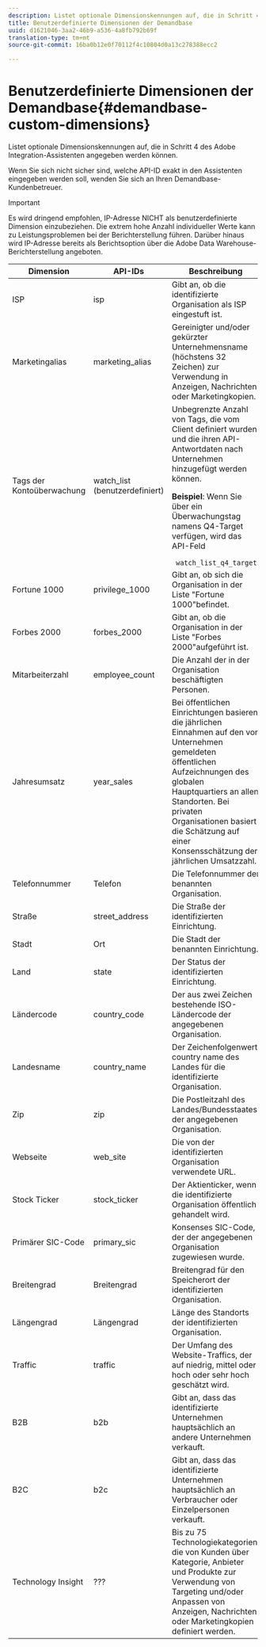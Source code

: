 ```yaml
---
description: Listet optionale Dimensionskennungen auf, die in Schritt 4 des Adobe Integration-Assistenten angegeben werden können.
title: Benutzerdefinierte Dimensionen der Demandbase
uuid: d1621046-3aa2-46b9-a536-4a8fb792b69f
translation-type: tm+mt
source-git-commit: 16ba0b12e0f70112f4c10804d0a13c278388ecc2

---
```



# Benutzerdefinierte Dimensionen der Demandbase{#demandbase-custom-dimensions}

Listet optionale Dimensionskennungen auf, die in Schritt 4 des Adobe Integration-Assistenten angegeben werden können.

Wenn Sie sich nicht sicher sind, welche API-ID exakt in den Assistenten eingegeben werden soll, wenden Sie sich an Ihren Demandbase-Kundenbetreuer.

>[!IMPORTANT]
>
>Es wird dringend empfohlen, IP-Adresse NICHT als benutzerdefinierte Dimension einzubeziehen. Die extrem hohe Anzahl individueller Werte kann zu Leistungsproblemen bei der Berichterstellung führen. Darüber hinaus wird IP-Adresse bereits als Berichtsoption über die Adobe Data Warehouse-Berichterstellung angeboten.

<table id="table_3B44A18BE5FE45BC83389F89B48D9B97"> 
 <thead> 
  <tr> 
   <th colname="col1" class="entry"> Dimension </th> 
   <th colname="col2" class="entry"> API-IDs </th> 
   <th colname="col3" class="entry"> Beschreibung </th> 
  </tr>
 </thead>
 <tbody> 
  <tr> 
   <td colname="col1"> ISP </td> 
   <td colname="col2"> isp </td> 
   <td colname="col3"> Gibt an, ob die identifizierte Organisation als ISP eingestuft ist. </td> 
  </tr> 
  <tr> 
   <td colname="col1"> Marketingalias </td> 
   <td colname="col2"> marketing_alias </td> 
   <td colname="col3"> Gereinigter und/oder gekürzter Unternehmensname (höchstens 32 Zeichen) zur Verwendung in Anzeigen, Nachrichten oder Marketingkopien. </td> 
  </tr> 
  <tr> 
   <td colname="col1"> Tags der Kontoüberwachung </td> 
   <td colname="col2"> watch_list (benutzerdefiniert) </td> 
   <td colname="col3">Unbegrenzte Anzahl von Tags, die vom Client definiert wurden und die ihren API-Antwortdaten nach Unternehmen hinzugefügt werden können. <p><b>Beispiel</b>: Wenn Sie über ein Überwachungstag namens Q4-Target verfügen, wird das API-Feld </p> <code> watch_list_q4_target</code> </td> 
  </tr> 
  <tr> 
   <td colname="col1"> Fortune 1000 </td> 
   <td colname="col2"> privilege_1000 </td> 
   <td colname="col3"> Gibt an, ob sich die Organisation in der Liste "Fortune 1000"befindet. </td> 
  </tr> 
  <tr> 
   <td colname="col1"> Forbes 2000 </td> 
   <td colname="col2"> forbes_2000 </td> 
   <td colname="col3"> Gibt an, ob die Organisation in der Liste "Forbes 2000"aufgeführt ist. </td> 
  </tr> 
  <tr> 
   <td colname="col1"> Mitarbeiterzahl </td> 
   <td colname="col2"> employee_count </td> 
   <td colname="col3"> Die Anzahl der in der Organisation beschäftigten Personen. </td> 
  </tr> 
  <tr> 
   <td colname="col1"> Jahresumsatz </td> 
   <td colname="col2"> year_sales </td> 
   <td colname="col3"> Bei öffentlichen Einrichtungen basieren die jährlichen Einnahmen auf den von Unternehmen gemeldeten öffentlichen Aufzeichnungen des globalen Hauptquartiers an allen Standorten. Bei privaten Organisationen basiert die Schätzung auf einer Konsensschätzung der jährlichen Umsatzzahl. </td> 
  </tr> 
  <tr> 
   <td colname="col1"> Telefonnummer </td> 
   <td colname="col2"> Telefon </td> 
   <td colname="col3"> Die Telefonnummer der benannten Organisation. </td> 
  </tr> 
  <tr> 
   <td colname="col1"> Straße </td> 
   <td colname="col2"> street_address </td> 
   <td colname="col3"> Die Straße der identifizierten Einrichtung. </td> 
  </tr> 
  <tr> 
   <td colname="col1"> Stadt </td> 
   <td colname="col2"> Ort </td> 
   <td colname="col3"> Die Stadt der benannten Einrichtung. </td> 
  </tr> 
  <tr> 
   <td colname="col1"> Land </td> 
   <td colname="col2"> state </td> 
   <td colname="col3"> Der Status der identifizierten Einrichtung. </td> 
  </tr> 
  <tr> 
   <td colname="col1"> Ländercode </td> 
   <td colname="col2"> country_code </td> 
   <td colname="col3"> Der aus zwei Zeichen bestehende ISO-Ländercode der angegebenen Organisation. </td> 
  </tr> 
  <tr> 
   <td colname="col1"> Landesname </td> 
   <td colname="col2"> country_name </td> 
   <td colname="col3"> Der Zeichenfolgenwert country name des Landes für die identifizierte Organisation. </td> 
  </tr> 
  <tr> 
   <td colname="col1"> Zip </td> 
   <td colname="col2"> zip </td> 
   <td colname="col3"> Die Postleitzahl des Landes/Bundesstaates der angegebenen Organisation. </td> 
  </tr> 
  <tr> 
   <td colname="col1"> Webseite </td> 
   <td colname="col2"> web_site </td> 
   <td colname="col3"> Die von der identifizierten Organisation verwendete URL. </td> 
  </tr> 
  <tr> 
   <td colname="col1"> Stock Ticker </td> 
   <td colname="col2"> stock_ticker </td> 
   <td colname="col3"> Der Aktienticker, wenn die identifizierte Organisation öffentlich gehandelt wird. </td> 
  </tr> 
  <tr> 
   <td colname="col1"> Primärer SIC-Code </td> 
   <td colname="col2"> primary_sic </td> 
   <td colname="col3"> Konsenses SIC-Code, der der angegebenen Organisation zugewiesen wurde. </td> 
  </tr> 
  <tr> 
   <td colname="col1"> Breitengrad </td> 
   <td colname="col2"> Breitengrad </td> 
   <td colname="col3"> Breitengrad für den Speicherort der identifizierten Organisation. </td> 
  </tr> 
  <tr> 
   <td colname="col1"> Längengrad </td> 
   <td colname="col2"> Längengrad </td> 
   <td colname="col3"> Länge des Standorts der identifizierten Organisation. </td> 
  </tr> 
  <tr> 
   <td colname="col1"> Traffic </td> 
   <td colname="col2"> traffic </td> 
   <td colname="col3"> Der Umfang des Website-Traffics, der auf niedrig, mittel oder hoch oder sehr hoch geschätzt wird. </td> 
  </tr> 
  <tr> 
   <td colname="col1"> B2B </td> 
   <td colname="col2"> b2b </td> 
   <td colname="col3"> Gibt an, dass das identifizierte Unternehmen hauptsächlich an andere Unternehmen verkauft. </td> 
  </tr> 
  <tr> 
   <td colname="col1"> B2C </td> 
   <td colname="col2"> b2c </td> 
   <td colname="col3"> Gibt an, dass das identifizierte Unternehmen hauptsächlich an Verbraucher oder Einzelpersonen verkauft. </td> 
  </tr> 
  <tr> 
   <td colname="col1"> Technology Insight </td> 
   <td colname="col2"> ??? </td> 
   <td colname="col3"> Bis zu 75 Technologiekategorien, die von Kunden über Kategorie, Anbieter und Produkte zur Verwendung von Targeting und/oder Anpassen von Anzeigen, Nachrichten oder Marketingkopien definiert werden. </td> 
  </tr> 
 </tbody> 
</table>

